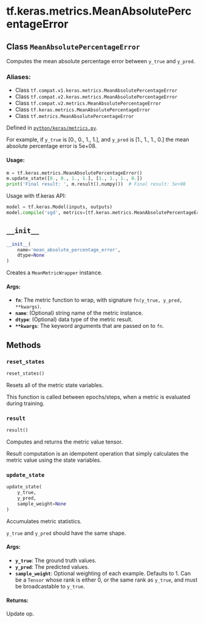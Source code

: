 <div itemscope itemtype="http://developers.google.com/ReferenceObject">
<meta itemprop="name" content="tf.keras.metrics.MeanAbsolutePercentageError" />
<meta itemprop="path" content="Stable" />
<meta itemprop="property" content="__init__"/>
<meta itemprop="property" content="reset_states"/>
<meta itemprop="property" content="result"/>
<meta itemprop="property" content="update_state"/>
</div>

# tf.keras.metrics.MeanAbsolutePercentageError

## Class `MeanAbsolutePercentageError`

Computes the mean absolute percentage error between `y_true` and `y_pred`.



### Aliases:

* Class `tf.compat.v1.keras.metrics.MeanAbsolutePercentageError`
* Class `tf.compat.v2.keras.metrics.MeanAbsolutePercentageError`
* Class `tf.compat.v2.metrics.MeanAbsolutePercentageError`
* Class `tf.keras.metrics.MeanAbsolutePercentageError`
* Class `tf.metrics.MeanAbsolutePercentageError`



Defined in [`python/keras/metrics.py`](/code/stable/tensorflow/python/keras/metrics.py).

<!-- Placeholder for "Used in" -->

For example, if `y_true` is [0., 0., 1., 1.], and `y_pred` is [1., 1., 1., 0.]
the mean absolute percentage error is 5e+08.

#### Usage:



```python
m = tf.keras.metrics.MeanAbsolutePercentageError()
m.update_state([0., 0., 1., 1.], [1., 1., 1., 0.])
print('Final result: ', m.result().numpy())  # Final result: 5e+08
```

Usage with tf.keras API:

```python
model = tf.keras.Model(inputs, outputs)
model.compile('sgd', metrics=[tf.keras.metrics.MeanAbsolutePercentageError()])
```

<h2 id="__init__"><code>__init__</code></h2>

``` python
__init__(
    name='mean_absolute_percentage_error',
    dtype=None
)
```

Creates a `MeanMetricWrapper` instance.


#### Args:


* <b>`fn`</b>: The metric function to wrap, with signature
  `fn(y_true, y_pred, **kwargs)`.
* <b>`name`</b>: (Optional) string name of the metric instance.
* <b>`dtype`</b>: (Optional) data type of the metric result.
* <b>`**kwargs`</b>: The keyword arguments that are passed on to `fn`.



## Methods

<h3 id="reset_states"><code>reset_states</code></h3>

``` python
reset_states()
```

Resets all of the metric state variables.

This function is called between epochs/steps,
when a metric is evaluated during training.

<h3 id="result"><code>result</code></h3>

``` python
result()
```

Computes and returns the metric value tensor.

Result computation is an idempotent operation that simply calculates the
metric value using the state variables.

<h3 id="update_state"><code>update_state</code></h3>

``` python
update_state(
    y_true,
    y_pred,
    sample_weight=None
)
```

Accumulates metric statistics.

`y_true` and `y_pred` should have the same shape.

#### Args:


* <b>`y_true`</b>: The ground truth values.
* <b>`y_pred`</b>: The predicted values.
* <b>`sample_weight`</b>: Optional weighting of each example. Defaults to 1. Can be
  a `Tensor` whose rank is either 0, or the same rank as `y_true`,
  and must be broadcastable to `y_true`.


#### Returns:

Update op.




